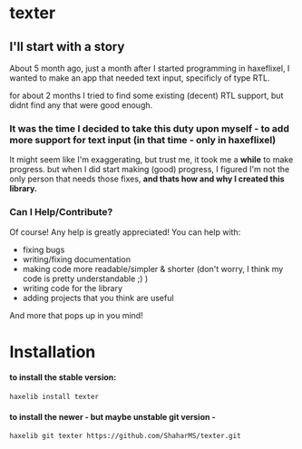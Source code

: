 # texter

## I'll start with a story

About 5 month ago, just a month after I started programming in haxeflixel, I wanted to make an app that needed text input, specificly of type RTL.

for about 2 months I tried to find some existing (decent) RTL support, but didnt find any that were good enough.

### It was the time I decided to take this duty upon myself - to add more support for text input (in that time - only in haxeflixel)

It might seem like I'm exaggerating, but trust me, it took me a **while** to make progress. but when I did start making (good) progress,
I figured I'm not the only person that needs those fixes, **and thats how and why I created this library.**

### **Can I Help/Contribute?**
Of course! Any help is greatly appreciated! You can help with: 
- fixing bugs
- writing/fixing documentation
- making code more readable/simpler & shorter (don't worry, I think my code is pretty understandable ;) )
- writing code for the library
- adding projects that you think are useful 

And more that pops up in you mind!

# Installation

#### to install the stable version:
```
haxelib install texter
```

#### to install the newer - but maybe unstable git version - 
```
haxelib git texter https://github.com/ShaharMS/texter.git
```
